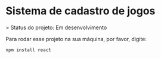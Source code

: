 <h1> Sistema de cadastro de jogos </h1>
> Status do projeto: Em desenvolvimento

Para rodar esse projeto na sua máquina, por favor, digite:

```
npm install react
```
